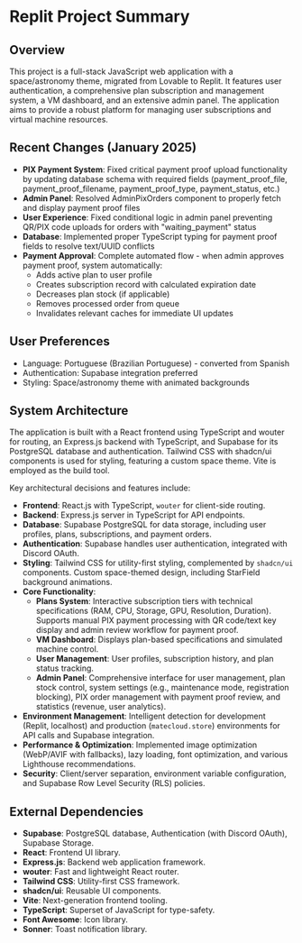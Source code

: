 # Replit Project Summary

## Overview
This project is a full-stack JavaScript web application with a space/astronomy theme, migrated from Lovable to Replit. It features user authentication, a comprehensive plan subscription and management system, a VM dashboard, and an extensive admin panel. The application aims to provide a robust platform for managing user subscriptions and virtual machine resources.

## Recent Changes (January 2025)
- **PIX Payment System**: Fixed critical payment proof upload functionality by updating database schema with required fields (payment_proof_file, payment_proof_filename, payment_proof_type, payment_status, etc.)
- **Admin Panel**: Resolved AdminPixOrders component to properly fetch and display payment proof files
- **User Experience**: Fixed conditional logic in admin panel preventing QR/PIX code uploads for orders with "waiting_payment" status
- **Database**: Implemented proper TypeScript typing for payment proof fields to resolve text/UUID conflicts
- **Payment Approval**: Complete automated flow - when admin approves payment proof, system automatically:
  - Adds active plan to user profile
  - Creates subscription record with calculated expiration date
  - Decreases plan stock (if applicable)
  - Removes processed order from queue
  - Invalidates relevant caches for immediate UI updates

## User Preferences
- Language: Portuguese (Brazilian Portuguese) - converted from Spanish
- Authentication: Supabase integration preferred
- Styling: Space/astronomy theme with animated backgrounds

## System Architecture
The application is built with a React frontend using TypeScript and wouter for routing, an Express.js backend with TypeScript, and Supabase for its PostgreSQL database and authentication. Tailwind CSS with shadcn/ui components is used for styling, featuring a custom space theme. Vite is employed as the build tool.

Key architectural decisions and features include:
- **Frontend**: React.js with TypeScript, `wouter` for client-side routing.
- **Backend**: Express.js server in TypeScript for API endpoints.
- **Database**: Supabase PostgreSQL for data storage, including user profiles, plans, subscriptions, and payment orders.
- **Authentication**: Supabase handles user authentication, integrated with Discord OAuth.
- **Styling**: Tailwind CSS for utility-first styling, complemented by `shadcn/ui` components. Custom space-themed design, including StarField background animations.
- **Core Functionality**:
    - **Plans System**: Interactive subscription tiers with technical specifications (RAM, CPU, Storage, GPU, Resolution, Duration). Supports manual PIX payment processing with QR code/text key display and admin review workflow for payment proof.
    - **VM Dashboard**: Displays plan-based specifications and simulated machine control.
    - **User Management**: User profiles, subscription history, and plan status tracking.
    - **Admin Panel**: Comprehensive interface for user management, plan stock control, system settings (e.g., maintenance mode, registration blocking), PIX order management with payment proof review, and statistics (revenue, user analytics).
- **Environment Management**: Intelligent detection for development (Replit, localhost) and production (`matecloud.store`) environments for API calls and Supabase integration.
- **Performance & Optimization**: Implemented image optimization (WebP/AVIF with fallbacks), lazy loading, font optimization, and various Lighthouse recommendations.
- **Security**: Client/server separation, environment variable configuration, and Supabase Row Level Security (RLS) policies.

## External Dependencies
- **Supabase**: PostgreSQL database, Authentication (with Discord OAuth), Supabase Storage.
- **React**: Frontend UI library.
- **Express.js**: Backend web application framework.
- **wouter**: Fast and lightweight React router.
- **Tailwind CSS**: Utility-first CSS framework.
- **shadcn/ui**: Reusable UI components.
- **Vite**: Next-generation frontend tooling.
- **TypeScript**: Superset of JavaScript for type-safety.
- **Font Awesome**: Icon library.
- **Sonner**: Toast notification library.